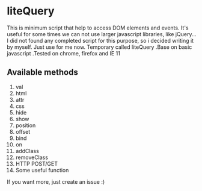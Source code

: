 # liteQuery
This is minimum script that help to access DOM elements and events.
It's useful for some times we can not use larger javascript libraries, like jQuery...
I did not found any completed script for this purpose, so i decided writing it by myself. Just use for me now.
Temporary called liteQuery .Base on basic javascript .Tested on chrome, firefox and IE 11

## Available methods
1. val
2. html
3. attr
4. css
5. hide
6. show
7. position
8. offset
9. bind
10. on
11. addClass
12. removeClass
13. HTTP POST/GET
14. Some useful function

If you want more, just create an issue :)
